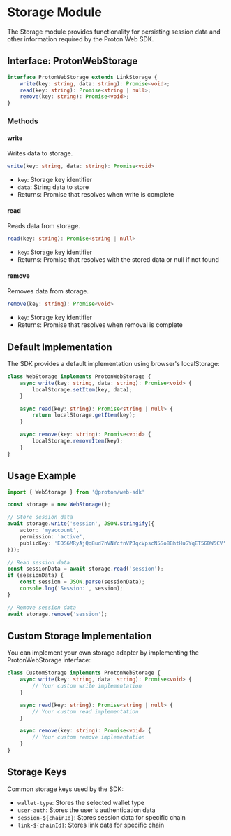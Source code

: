 # Storage Module

The Storage module provides functionality for persisting session data and other information required by the Proton Web SDK.

## Interface: ProtonWebStorage

```typescript
interface ProtonWebStorage extends LinkStorage {
    write(key: string, data: string): Promise<void>;
    read(key: string): Promise<string | null>;
    remove(key: string): Promise<void>;
}
```

### Methods

#### write
Writes data to storage.
```typescript
write(key: string, data: string): Promise<void>
```
- `key`: Storage key identifier
- `data`: String data to store
- Returns: Promise that resolves when write is complete

#### read
Reads data from storage.
```typescript
read(key: string): Promise<string | null>
```
- `key`: Storage key identifier
- Returns: Promise that resolves with the stored data or null if not found

#### remove
Removes data from storage.
```typescript
remove(key: string): Promise<void>
```
- `key`: Storage key identifier
- Returns: Promise that resolves when removal is complete

## Default Implementation

The SDK provides a default implementation using browser's localStorage:

```typescript
class WebStorage implements ProtonWebStorage {
    async write(key: string, data: string): Promise<void> {
        localStorage.setItem(key, data);
    }

    async read(key: string): Promise<string | null> {
        return localStorage.getItem(key);
    }

    async remove(key: string): Promise<void> {
        localStorage.removeItem(key);
    }
}
```

## Usage Example

```typescript
import { WebStorage } from '@proton/web-sdk'

const storage = new WebStorage();

// Store session data
await storage.write('session', JSON.stringify({
    actor: 'myaccount',
    permission: 'active',
    publicKey: 'EOS6MRyAjQq8ud7hVNYcfnVPJqcVpscN5So8BhtHuGYqET5GDW5CV'
}));

// Read session data
const sessionData = await storage.read('session');
if (sessionData) {
    const session = JSON.parse(sessionData);
    console.log('Session:', session);
}

// Remove session data
await storage.remove('session');
```

## Custom Storage Implementation

You can implement your own storage adapter by implementing the ProtonWebStorage interface:

```typescript
class CustomStorage implements ProtonWebStorage {
    async write(key: string, data: string): Promise<void> {
        // Your custom write implementation
    }

    async read(key: string): Promise<string | null> {
        // Your custom read implementation
    }

    async remove(key: string): Promise<void> {
        // Your custom remove implementation
    }
}
```

## Storage Keys

Common storage keys used by the SDK:
- `wallet-type`: Stores the selected wallet type
- `user-auth`: Stores the user's authentication data
- `session-${chainId}`: Stores session data for specific chain
- `link-${chainId}`: Stores link data for specific chain